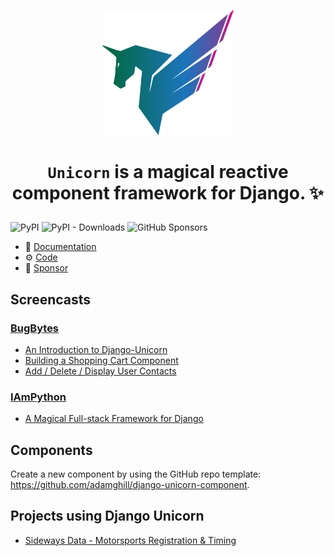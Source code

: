<p align="center">
  <a href="https://www.django-unicorn.com/"><img src="https://github.com/adamghill/django-unicorn/raw/a98539b6e4b1123705559116a77e63eea7e2b8d0/img/unicorn-logo.png" alt="django-unicorn logo" height="200"/></a>
</p>

<h1 align="center">
  <p><code>Unicorn</code> is a magical reactive component framework for Django. ✨</p>
</h1>

![PyPI](https://img.shields.io/pypi/v/django-unicorn?color=blue&style=flat-square)
![PyPI - Downloads](https://img.shields.io/pypi/dm/django-unicorn?color=blue&style=flat-square)
![GitHub Sponsors](https://img.shields.io/github/sponsors/adamghill?color=blue&style=flat-square)

- 📖 [Documentation](https://www.django-unicorn.com)
- ⚙️ [Code](https://github.com/adamghill/django-unicorn)
- 💙 [Sponsor](https://github.com/sponsors/adamghill)

## Screencasts

### [BugBytes](https://www.youtube.com/@bugbytes3923)
- [An Introduction to Django-Unicorn](https://www.youtube.com/watch?v=oCOd2kEhD5U)
- [Building a Shopping Cart Component](https://www.youtube.com/watch?v=yC5YvGDnhDw)
- [Add / Delete / Display User Contacts](https://www.youtube.com/watch?v=PynDlT-nvhw)

### [IAmPython](https://www.youtube.com/@IamPython)

- [A Magical Full-stack Framework for Django](https://www.youtube.com/watch?v=UlFcUXxYSto)

## Components

Create a new component by using the GitHub repo template: https://github.com/adamghill/django-unicorn-component.

## Projects using Django Unicorn

- [Sideways Data - Motorsports Registration & Timing](https://sidewaysdata.com)
